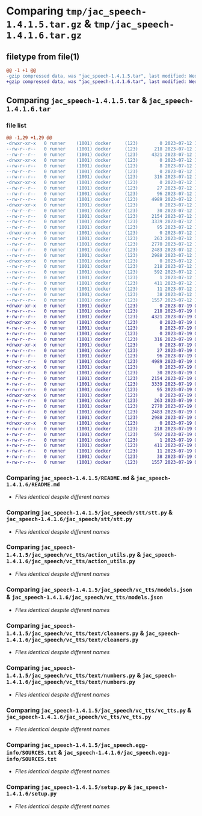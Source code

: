 # Comparing `tmp/jac_speech-1.4.1.5.tar.gz` & `tmp/jac_speech-1.4.1.6.tar.gz`

## filetype from file(1)

```diff
@@ -1 +1 @@
-gzip compressed data, was "jac_speech-1.4.1.5.tar", last modified: Wed Jul 12 14:48:05 2023, max compression
+gzip compressed data, was "jac_speech-1.4.1.6.tar", last modified: Wed Jul 19 02:29:21 2023, max compression
```

## Comparing `jac_speech-1.4.1.5.tar` & `jac_speech-1.4.1.6.tar`

### file list

```diff
@@ -1,29 +1,29 @@
-drwxr-xr-x   0 runner    (1001) docker     (123)        0 2023-07-12 14:48:05.828872 jac_speech-1.4.1.5/
--rw-r--r--   0 runner    (1001) docker     (123)      218 2023-07-12 14:48:05.828872 jac_speech-1.4.1.5/PKG-INFO
--rw-r--r--   0 runner    (1001) docker     (123)     4321 2023-07-12 14:47:39.000000 jac_speech-1.4.1.5/README.md
-drwxr-xr-x   0 runner    (1001) docker     (123)        0 2023-07-12 14:48:05.824872 jac_speech-1.4.1.5/jac_speech/
--rw-r--r--   0 runner    (1001) docker     (123)        8 2023-07-12 14:47:39.000000 jac_speech-1.4.1.5/jac_speech/VERSION
--rw-r--r--   0 runner    (1001) docker     (123)        0 2023-07-12 14:47:39.000000 jac_speech-1.4.1.5/jac_speech/__init__.py
--rw-r--r--   0 runner    (1001) docker     (123)      316 2023-07-12 14:47:39.000000 jac_speech-1.4.1.5/jac_speech/config.py
-drwxr-xr-x   0 runner    (1001) docker     (123)        0 2023-07-12 14:48:05.828872 jac_speech-1.4.1.5/jac_speech/stt/
--rw-r--r--   0 runner    (1001) docker     (123)       27 2023-07-12 14:47:39.000000 jac_speech-1.4.1.5/jac_speech/stt/__init__.py
--rw-r--r--   0 runner    (1001) docker     (123)       96 2023-07-12 14:47:39.000000 jac_speech-1.4.1.5/jac_speech/stt/requirements.txt
--rw-r--r--   0 runner    (1001) docker     (123)     4989 2023-07-12 14:47:39.000000 jac_speech-1.4.1.5/jac_speech/stt/stt.py
-drwxr-xr-x   0 runner    (1001) docker     (123)        0 2023-07-12 14:48:05.828872 jac_speech-1.4.1.5/jac_speech/vc_tts/
--rw-r--r--   0 runner    (1001) docker     (123)       30 2023-07-12 14:47:39.000000 jac_speech-1.4.1.5/jac_speech/vc_tts/__init__.py
--rw-r--r--   0 runner    (1001) docker     (123)     2154 2023-07-12 14:47:39.000000 jac_speech-1.4.1.5/jac_speech/vc_tts/action_utils.py
--rw-r--r--   0 runner    (1001) docker     (123)     3339 2023-07-12 14:47:39.000000 jac_speech-1.4.1.5/jac_speech/vc_tts/models.json
--rw-r--r--   0 runner    (1001) docker     (123)       95 2023-07-12 14:47:39.000000 jac_speech-1.4.1.5/jac_speech/vc_tts/requirements.txt
-drwxr-xr-x   0 runner    (1001) docker     (123)        0 2023-07-12 14:48:05.828872 jac_speech-1.4.1.5/jac_speech/vc_tts/text/
--rw-r--r--   0 runner    (1001) docker     (123)      263 2023-07-12 14:47:39.000000 jac_speech-1.4.1.5/jac_speech/vc_tts/text/__init__.py
--rw-r--r--   0 runner    (1001) docker     (123)     2770 2023-07-12 14:47:39.000000 jac_speech-1.4.1.5/jac_speech/vc_tts/text/cleaners.py
--rw-r--r--   0 runner    (1001) docker     (123)     2483 2023-07-12 14:47:39.000000 jac_speech-1.4.1.5/jac_speech/vc_tts/text/numbers.py
--rw-r--r--   0 runner    (1001) docker     (123)     2988 2023-07-12 14:47:39.000000 jac_speech-1.4.1.5/jac_speech/vc_tts/vc_tts.py
-drwxr-xr-x   0 runner    (1001) docker     (123)        0 2023-07-12 14:48:05.824872 jac_speech-1.4.1.5/jac_speech.egg-info/
--rw-r--r--   0 runner    (1001) docker     (123)      218 2023-07-12 14:48:05.000000 jac_speech-1.4.1.5/jac_speech.egg-info/PKG-INFO
--rw-r--r--   0 runner    (1001) docker     (123)      592 2023-07-12 14:48:05.000000 jac_speech-1.4.1.5/jac_speech.egg-info/SOURCES.txt
--rw-r--r--   0 runner    (1001) docker     (123)        1 2023-07-12 14:48:05.000000 jac_speech-1.4.1.5/jac_speech.egg-info/dependency_links.txt
--rw-r--r--   0 runner    (1001) docker     (123)      411 2023-07-12 14:48:05.000000 jac_speech-1.4.1.5/jac_speech.egg-info/requires.txt
--rw-r--r--   0 runner    (1001) docker     (123)       11 2023-07-12 14:48:05.000000 jac_speech-1.4.1.5/jac_speech.egg-info/top_level.txt
--rw-r--r--   0 runner    (1001) docker     (123)       38 2023-07-12 14:48:05.828872 jac_speech-1.4.1.5/setup.cfg
--rw-r--r--   0 runner    (1001) docker     (123)     1557 2023-07-12 14:47:39.000000 jac_speech-1.4.1.5/setup.py
+drwxr-xr-x   0 runner    (1001) docker     (123)        0 2023-07-19 02:29:21.211554 jac_speech-1.4.1.6/
+-rw-r--r--   0 runner    (1001) docker     (123)      218 2023-07-19 02:29:21.211554 jac_speech-1.4.1.6/PKG-INFO
+-rw-r--r--   0 runner    (1001) docker     (123)     4321 2023-07-19 02:29:01.000000 jac_speech-1.4.1.6/README.md
+drwxr-xr-x   0 runner    (1001) docker     (123)        0 2023-07-19 02:29:21.211554 jac_speech-1.4.1.6/jac_speech/
+-rw-r--r--   0 runner    (1001) docker     (123)        8 2023-07-19 02:29:01.000000 jac_speech-1.4.1.6/jac_speech/VERSION
+-rw-r--r--   0 runner    (1001) docker     (123)        0 2023-07-19 02:29:01.000000 jac_speech-1.4.1.6/jac_speech/__init__.py
+-rw-r--r--   0 runner    (1001) docker     (123)      316 2023-07-19 02:29:01.000000 jac_speech-1.4.1.6/jac_speech/config.py
+drwxr-xr-x   0 runner    (1001) docker     (123)        0 2023-07-19 02:29:21.211554 jac_speech-1.4.1.6/jac_speech/stt/
+-rw-r--r--   0 runner    (1001) docker     (123)       27 2023-07-19 02:29:01.000000 jac_speech-1.4.1.6/jac_speech/stt/__init__.py
+-rw-r--r--   0 runner    (1001) docker     (123)       96 2023-07-19 02:29:01.000000 jac_speech-1.4.1.6/jac_speech/stt/requirements.txt
+-rw-r--r--   0 runner    (1001) docker     (123)     4989 2023-07-19 02:29:01.000000 jac_speech-1.4.1.6/jac_speech/stt/stt.py
+drwxr-xr-x   0 runner    (1001) docker     (123)        0 2023-07-19 02:29:21.211554 jac_speech-1.4.1.6/jac_speech/vc_tts/
+-rw-r--r--   0 runner    (1001) docker     (123)       30 2023-07-19 02:29:01.000000 jac_speech-1.4.1.6/jac_speech/vc_tts/__init__.py
+-rw-r--r--   0 runner    (1001) docker     (123)     2154 2023-07-19 02:29:01.000000 jac_speech-1.4.1.6/jac_speech/vc_tts/action_utils.py
+-rw-r--r--   0 runner    (1001) docker     (123)     3339 2023-07-19 02:29:01.000000 jac_speech-1.4.1.6/jac_speech/vc_tts/models.json
+-rw-r--r--   0 runner    (1001) docker     (123)       95 2023-07-19 02:29:01.000000 jac_speech-1.4.1.6/jac_speech/vc_tts/requirements.txt
+drwxr-xr-x   0 runner    (1001) docker     (123)        0 2023-07-19 02:29:21.211554 jac_speech-1.4.1.6/jac_speech/vc_tts/text/
+-rw-r--r--   0 runner    (1001) docker     (123)      263 2023-07-19 02:29:01.000000 jac_speech-1.4.1.6/jac_speech/vc_tts/text/__init__.py
+-rw-r--r--   0 runner    (1001) docker     (123)     2770 2023-07-19 02:29:01.000000 jac_speech-1.4.1.6/jac_speech/vc_tts/text/cleaners.py
+-rw-r--r--   0 runner    (1001) docker     (123)     2483 2023-07-19 02:29:01.000000 jac_speech-1.4.1.6/jac_speech/vc_tts/text/numbers.py
+-rw-r--r--   0 runner    (1001) docker     (123)     2988 2023-07-19 02:29:01.000000 jac_speech-1.4.1.6/jac_speech/vc_tts/vc_tts.py
+drwxr-xr-x   0 runner    (1001) docker     (123)        0 2023-07-19 02:29:21.211554 jac_speech-1.4.1.6/jac_speech.egg-info/
+-rw-r--r--   0 runner    (1001) docker     (123)      218 2023-07-19 02:29:21.000000 jac_speech-1.4.1.6/jac_speech.egg-info/PKG-INFO
+-rw-r--r--   0 runner    (1001) docker     (123)      592 2023-07-19 02:29:21.000000 jac_speech-1.4.1.6/jac_speech.egg-info/SOURCES.txt
+-rw-r--r--   0 runner    (1001) docker     (123)        1 2023-07-19 02:29:21.000000 jac_speech-1.4.1.6/jac_speech.egg-info/dependency_links.txt
+-rw-r--r--   0 runner    (1001) docker     (123)      411 2023-07-19 02:29:21.000000 jac_speech-1.4.1.6/jac_speech.egg-info/requires.txt
+-rw-r--r--   0 runner    (1001) docker     (123)       11 2023-07-19 02:29:21.000000 jac_speech-1.4.1.6/jac_speech.egg-info/top_level.txt
+-rw-r--r--   0 runner    (1001) docker     (123)       38 2023-07-19 02:29:21.211554 jac_speech-1.4.1.6/setup.cfg
+-rw-r--r--   0 runner    (1001) docker     (123)     1557 2023-07-19 02:29:01.000000 jac_speech-1.4.1.6/setup.py
```

### Comparing `jac_speech-1.4.1.5/README.md` & `jac_speech-1.4.1.6/README.md`

 * *Files identical despite different names*

### Comparing `jac_speech-1.4.1.5/jac_speech/stt/stt.py` & `jac_speech-1.4.1.6/jac_speech/stt/stt.py`

 * *Files identical despite different names*

### Comparing `jac_speech-1.4.1.5/jac_speech/vc_tts/action_utils.py` & `jac_speech-1.4.1.6/jac_speech/vc_tts/action_utils.py`

 * *Files identical despite different names*

### Comparing `jac_speech-1.4.1.5/jac_speech/vc_tts/models.json` & `jac_speech-1.4.1.6/jac_speech/vc_tts/models.json`

 * *Files identical despite different names*

### Comparing `jac_speech-1.4.1.5/jac_speech/vc_tts/text/cleaners.py` & `jac_speech-1.4.1.6/jac_speech/vc_tts/text/cleaners.py`

 * *Files identical despite different names*

### Comparing `jac_speech-1.4.1.5/jac_speech/vc_tts/text/numbers.py` & `jac_speech-1.4.1.6/jac_speech/vc_tts/text/numbers.py`

 * *Files identical despite different names*

### Comparing `jac_speech-1.4.1.5/jac_speech/vc_tts/vc_tts.py` & `jac_speech-1.4.1.6/jac_speech/vc_tts/vc_tts.py`

 * *Files identical despite different names*

### Comparing `jac_speech-1.4.1.5/jac_speech.egg-info/SOURCES.txt` & `jac_speech-1.4.1.6/jac_speech.egg-info/SOURCES.txt`

 * *Files identical despite different names*

### Comparing `jac_speech-1.4.1.5/setup.py` & `jac_speech-1.4.1.6/setup.py`

 * *Files identical despite different names*


